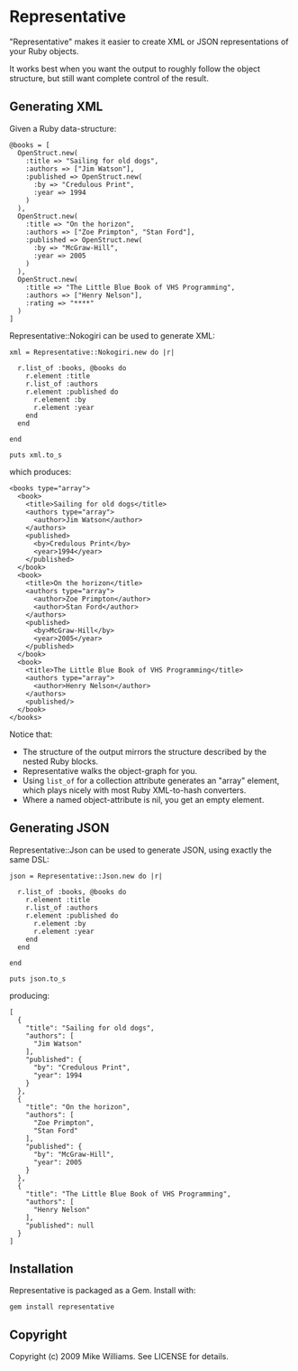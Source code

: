 Representative
==============

"Representative" makes it easier to create XML or JSON representations of your Ruby objects.

It works best when you want the output to roughly follow the object structure, but still want complete control of the result.

Generating XML
--------------

Given a Ruby data-structure:

    @books = [
      OpenStruct.new(
        :title => "Sailing for old dogs", 
        :authors => ["Jim Watson"],
        :published => OpenStruct.new(
          :by => "Credulous Print",
          :year => 1994
        )
      ),
      OpenStruct.new(
        :title => "On the horizon", 
        :authors => ["Zoe Primpton", "Stan Ford"],
        :published => OpenStruct.new(
          :by => "McGraw-Hill",
          :year => 2005
        )
      ),
      OpenStruct.new(
        :title => "The Little Blue Book of VHS Programming",
        :authors => ["Henry Nelson"],
        :rating => "****"
      )
    ]

Representative::Nokogiri can be used to generate XML:

    xml = Representative::Nokogiri.new do |r|
    
      r.list_of :books, @books do
        r.element :title
        r.list_of :authors
        r.element :published do
          r.element :by
          r.element :year
        end
      end
      
    end

    puts xml.to_s

which produces:

    <books type="array">
      <book>
        <title>Sailing for old dogs</title>
        <authors type="array">
          <author>Jim Watson</author>
        </authors>
        <published>
          <by>Credulous Print</by>
          <year>1994</year>
        </published>
      </book>
      <book>
        <title>On the horizon</title>
        <authors type="array">
          <author>Zoe Primpton</author>
          <author>Stan Ford</author>
        </authors>
        <published>
          <by>McGraw-Hill</by>
          <year>2005</year>
        </published>
      </book>
      <book>
        <title>The Little Blue Book of VHS Programming</title>
        <authors type="array">
          <author>Henry Nelson</author>
        </authors>
        <published/>
      </book>
    </books>

Notice that:

- The structure of the output mirrors the structure described by the nested Ruby blocks.
- Representative walks the object-graph for you.
- Using `list_of` for a collection attribute generates an "array" element, which plays nicely
  with most Ruby XML-to-hash converters.
- Where a named object-attribute is nil, you get an empty element.

Generating JSON
---------------

Representative::Json can be used to generate JSON, using exactly the same DSL:

    json = Representative::Json.new do |r|
    
      r.list_of :books, @books do
        r.element :title
        r.list_of :authors
        r.element :published do
          r.element :by
          r.element :year
        end
      end

    end

    puts json.to_s

producing:

    [
      {
        "title": "Sailing for old dogs",
        "authors": [
          "Jim Watson"
        ],
        "published": {
          "by": "Credulous Print",
          "year": 1994
        }
      },
      {
        "title": "On the horizon",
        "authors": [
          "Zoe Primpton",
          "Stan Ford"
        ],
        "published": {
          "by": "McGraw-Hill",
          "year": 2005
        }
      },
      {
        "title": "The Little Blue Book of VHS Programming",
        "authors": [
          "Henry Nelson"
        ],
        "published": null
      }
    ]

Installation
------------

Representative is packaged as a Gem.  Install with:

    gem install representative

Copyright
---------

Copyright (c) 2009 Mike Williams. See LICENSE for details.
